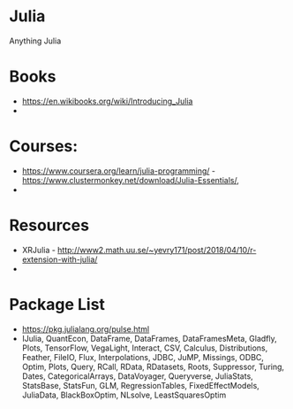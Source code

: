 # Julia
Anything Julia

# Books
  - https://en.wikibooks.org/wiki/Introducing_Julia
  - 

# Courses:
  - https://www.coursera.org/learn/julia-programming/
  -https://www.clustermonkey.net/download/Julia-Essentials/,
  -
 
# Resources
  - XRJulia - http://www2.math.uu.se/~yevry171/post/2018/04/10/r-extension-with-julia/
  -
  
# Package List
  - https://pkg.julialang.org/pulse.html
  - IJulia, QuantEcon, DataFrame, DataFrames, DataFramesMeta, Gladfly, Plots, TensorFlow, VegaLight, Interact, 
  CSV, Calculus, Distributions, Feather, FileIO, Flux, Interpolations, JDBC, JuMP, Missings, ODBC, Optim, Plots,
  Query, RCall, RData, RDatasets, Roots, Suppressor, Turing, Dates, CategoricalArrays, DataVoyager, Queryverse, JuliaStats, StatsBase,
  StatsFun, GLM, RegressionTables, FixedEffectModels, JuliaData, BlackBoxOptim, NLsolve, LeastSquaresOptim


